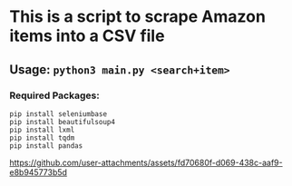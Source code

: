# This is a script to scrape Amazon items into a CSV file

## Usage:  `python3 main.py <search+item>`

### Required Packages:

```
pip install seleniumbase
pip install beautifulsoup4
pip install lxml
pip install tqdm
pip install pandas
```



https://github.com/user-attachments/assets/fd70680f-d069-438c-aaf9-e8b945773b5d

